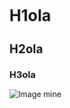 # H1ola
## H2ola
### H3ola
![Image mine](https://media.licdn.com/dms/image/D5603AQGxZ6ogWSYRLA/profile-displayphoto-shrink_200_200/0/1686591114712?e=1692230400&v=beta&t=avDYrJyMdJm9aJ4Gs74Kegd0Jsd02HqBncSdso8fu2M)
